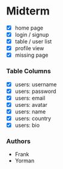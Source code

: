 # Midterm

- [x] home page
- [x] login / signup
- [x] table / user list
- [x] profile view
- [x] missing page

### Table Columns

- [x] users: username
- [x] users: password
- [x] users: email
- [x] users: avatar
- [x] users: name
- [x] users: country
- [x] users: bio

### Authors

- Frank
- Yorman